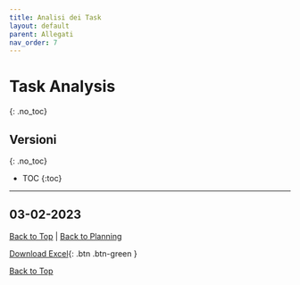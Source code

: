 ```yaml
---
title: Analisi dei Task
layout: default
parent: Allegati
nav_order: 7
---
```


# Task Analysis
{: .no_toc}

## Versioni
{: .no_toc}

- TOC
{:toc}

---

## 03-02-2023
[Back to Top](#top) |
[Back to Planning](/pm/2-planning#analisi-dei-task)

[Download Excel](/pm/resources/tables/task-analysis-2023-02-03.xlsx){: .btn .btn-green }

[Back to Top](#top)
